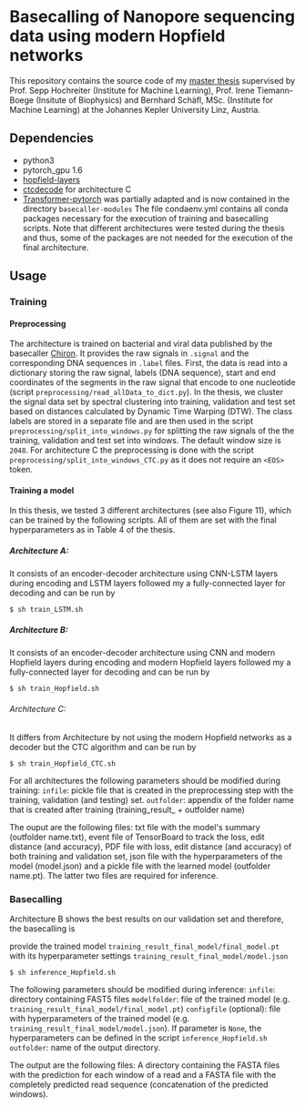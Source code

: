 # Basecalling of Nanopore sequencing data using modern Hopfield networks
This repository contains the source code of my [master thesis](https://epub.jku.at/obvulihs/content/titleinfo/6966694) supervised by Prof. Sepp Hochreiter (Institute for Machine Learning), Prof. Irene Tiemann-Boege (Insitute of Biophysics) and Bernhard Schäfl, MSc. (Institute for Machine Learning) at the Johannes Kepler University Linz, Austria. 

## Dependencies
* python3
* pytorch_gpu 1.6
* [hopfield-layers](https://github.com/ml-jku/hopfield-layers)
* [ctcdecode](https://github.com/parlance/ctcdecode.git) for architecture C
* [Transformer-pytorch](https://github.com/dreamgonfly/Transformer-pytorch) was partially adapted and is now contained in the directory `basecaller-modules`
The file condaenv.yml contains all conda packages necessary for the execution of training and basecalling scripts. Note that different architectures were tested during the thesis and thus, some of the packages are not needed for the execution of the final architecture. 

## Usage
### Training
#### Preprocessing

The architecture is trained on bacterial and viral data published by the basecaller [Chiron](https://github.com/haotianteng/Chiron). It provides the raw signals in `.signal` and the corresponding DNA sequences in `.label` files. 
First, the data is read into a dictionary storing the raw signal, labels (DNA sequence), start and end coordinates of the segments in the raw signal that encode to one nucleotide (script `preprocessing/read_allData_to_dict.py`). In the thesis, we cluster the signal data set by spectral clustering into training, validation and test set based on distances calculated by Dynamic Time Warping (DTW). The class labels are stored in a separate file and are then used in the script `preprocessing/split_into_windows.py` for splitting the raw signals of the the training, validation and test set into windows. The default window size is `2048`.
For architecture C the preprocessing is done with the script `preprocessing/split_into_windows_CTC.py` as it does not require an `<EOS>` token. 

#### Training a model
In this thesis, we tested 3 different architectures (see also Figure 11), which can be trained by the following scripts. All of them are set with the final hyperparameters as in Table 4 of the thesis. 
##### Architecture A:
It consists of an encoder-decoder architecture using CNN-LSTM layers during encoding and LSTM layers followed my a fully-connected layer for decoding and can be run by

```angular2
$ sh train_LSTM.sh
```
##### Architecture B:
It consists of an encoder-decoder architecture using CNN and modern Hopfield layers during encoding and modern Hopfield layers followed my a fully-connected layer for decoding and can be run by

```angular2
$ sh train_Hopfield.sh
```

###### Architecture C:
It differs from Architecture by not using the modern Hopfield networks as a decoder but the CTC algorithm and can be run by

```angular2
$ sh train_Hopfield_CTC.sh
```

For all architectures the following parameters should be modified during training:
`infile`: pickle file that is created in the preprocessing step with the training, validation (and testing) set.
`outfolder`: appendix of the folder name that is created after training (training_result_ + outfolder name)

The ouput are the following files: 
txt file with the model's summary (outfolder name.txt), event file of TensorBoard to track the loss, edit distance (and accuracy), PDF file with loss, edit distance (and accuracy) of both training and validation set, json file with the hyperparameters of the model (model.json) and a pickle file with the learned model (outfolder name.pt). The latter two files are required for inference. 

### Basecalling
Architecture B shows the best results on our validation set and therefore, the basecalling is 


provide the trained model `training_result_final_model/final_model.pt` with its hyperparameter settings `training_result_final_model/model.json`

```angular2
$ sh inference_Hopfield.sh
```

The following parameters should be modified during inference:
`infile`: directory containing FAST5 files 
`modelfolder`: file of the trained model (e.g. `training_result_final_model/final_model.pt`)
`configfile` (optional): file with hyperparameters of the trained model (e.g. `training_result_final_model/model.json`). If parameter is `None`, the hyperparameters can be defined in the script `inference_Hopfield.sh`
`outfolder`: name of the output directory. 

The output are the following files: 
A directory containing the FASTA files with the prediction for each window of a read and a FASTA file with the completely predicted read sequence (concatenation of the predicted windows). 